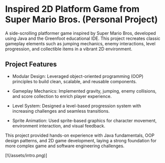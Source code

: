 # Inspired 2D Platform Game from Super Mario Bros. (Personal Project)

A side-scrolling platformer game inspired by Super Mario Bros, developed using Java and the Greenfoot educational IDE. This project recreates classic gameplay elements such as jumping mechanics, enemy interactions, level progression, and collectible items in a vibrant 2D environment.

## Project Features

- Modular Design: Leveraged object-oriented programming (OOP) principles to build clean, scalable, and reusable components.

- Gameplay Mechanics: Implemented gravity, jumping, enemy collisions, and score collection to enrich player experience.

- Level System: Designed a level-based progression system with increasing challenges and seamless transitions.

- Sprite Animation: Used sprite-based graphics for character movement, environment interaction, and visual feedback.


This project provided hands-on experience with Java fundamentals, OOP design patterns, and 2D game development, laying a strong foundation for more complex game and software engineering challenges.

[!(/assets/intro.png)]
